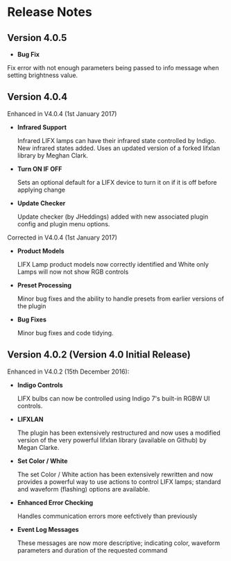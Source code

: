 # Release Notes

## Version 4.0.5

* **Bug Fix**

Fix error with not enough parameters being passed to info message when
setting brightness value.

## Version 4.0.4

Enhanced in V4.0.4 (1st January 2017)

* **Infrared Support**

    Infrared LIFX lamps can have their infrared state controlled by Indigo. New infrared states added. Uses an updated version of a forked lifxlan library by Meghan Clark.

* **Turn ON IF OFF**

    Sets an optional default for a LIFX device to turn it on if it is off before applying change

* **Update Checker**

    Update checker (by JHeddings) added with new associated plugin config and plugin menu options.

Corrected in V4.0.4 (1st January 2017)

* **Product Models**

    LIFX Lamp product models now correctly identified and White only Lamps will now not show RGB controls

* **Preset Processing**

    Minor bug fixes and the ability to handle presets from earlier versions of the plugin

* **Bug Fixes**

    Minor bug fixes and code tidying.


## Version 4.0.2 (Version 4.0 Initial Release)

Enhanced in V4.0.2 (15th December 2016):

* **Indigo Controls**

    LIFX bulbs can now be controlled using Indigo 7's built-in RGBW UI controls.

* **LIFXLAN**

    The plugin has been extensively restructured and now uses a modified version of the very powerful lifxlan library (available on Github) by Megan Clarke.

* **Set Color / White**

    The set Color / White action has been extensively rewritten and now provides a powerful way to use actions to control LIFX lamps; standard and waveform (flashing) options are available.

* **Enhanced Error Checking**

    Handles communication errors more eefctively than previously

* **Event Log Messages**

    These messages are now more descriptive; indicating color, waveform parameters and duration of the requested command
